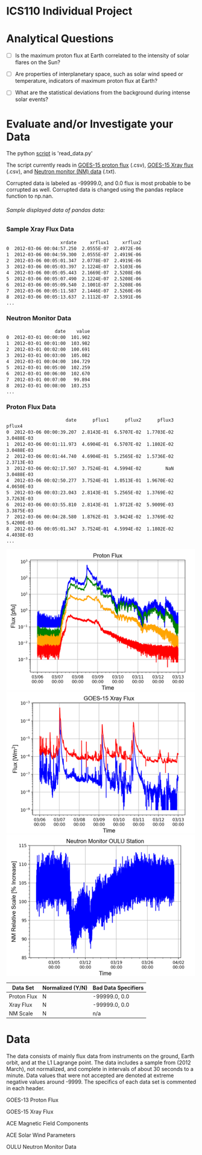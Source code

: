 # ICS110 Individual Project

# Analytical Questions
- [ ] Is the maximum proton flux at Earth correlated to the intensity of solar flares on the Sun?

- [ ] Are properties of interplanetary space, such as solar wind speed or temperature, indicators of maximum proton flux at Earth?

- [ ] What are the statistical deviations from the background during intense solar events?

# Evaluate and/or Investigate your Data
The python [script](https://github.com/byamashiro09/ICS110/blob/master/Final_Project/read_data.py) is 'read_data.py'

The script currently reads in [GOES-15 proton flux](https://github.com/byamashiro09/ICS110/tree/master/Final_Project/Data/GOES_proton_flux) (.csv), [GOES-15 Xray flux](https://github.com/byamashiro09/ICS110/tree/master/Final_Project/Data/GOES_xray_flux) (.csv), and [Neutron monitor (NM) data](https://github.com/byamashiro09/ICS110/blob/master/Final_Project/Data/NMDB_OULU_data.txt) (.txt).

Corrupted data is labeled as -99999.0, and 0.0 flux is most probable to be corrupted as well. Corrupted data is changed using the pandas replace function to np.nan.

###### Sample displayed data of pandas data:

### Sample Xray Flux Data
```
                    xrdate     xrflux1     xrflux2
0  2012-03-06 00:04:57.250  2.0555E-07  2.4972E-06
1  2012-03-06 00:04:59.300  2.0555E-07  2.4919E-06
2  2012-03-06 00:05:01.347  2.0778E-07  2.4919E-06
3  2012-03-06 00:05:03.397  2.1224E-07  2.5103E-06
4  2012-03-06 00:05:05.443  2.1669E-07  2.5208E-06
5  2012-03-06 00:05:07.490  2.1224E-07  2.5208E-06
6  2012-03-06 00:05:09.540  2.1001E-07  2.5208E-06
7  2012-03-06 00:05:11.587  2.1446E-07  2.5260E-06
8  2012-03-06 00:05:13.637  2.1112E-07  2.5391E-06
...
```
### Neutron Monitor Data
```
                  date    value
0  2012-03-01 00:00:00  101.902
1  2012-03-01 00:01:00  103.982
2  2012-03-01 00:02:00  100.691
3  2012-03-01 00:03:00  105.082
4  2012-03-01 00:04:00  104.729
5  2012-03-01 00:05:00  102.259
6  2012-03-01 00:06:00  102.670
7  2012-03-01 00:07:00   99.894
8  2012-03-01 00:08:00  103.253
...
```

### Proton Flux Data
```
                      date      pflux1      pflux2      pflux3      pflux4
0  2012-03-06 00:00:39.207  2.8143E-01  6.5707E-02  1.7703E-02  3.0488E-03
1  2012-03-06 00:01:11.973  4.6904E-01  6.5707E-02  1.1802E-02  3.0488E-03
2  2012-03-06 00:01:44.740  4.6904E-01  5.2565E-02  1.5736E-02  2.3713E-03
3  2012-03-06 00:02:17.507  3.7524E-01  4.5994E-02         NaN  3.0488E-03
4  2012-03-06 00:02:50.277  3.7524E-01  1.0513E-01  1.9670E-02  4.0650E-03
5  2012-03-06 00:03:23.043  2.8143E-01  5.2565E-02  1.3769E-02  3.7263E-03
6  2012-03-06 00:03:55.810  2.8143E-01  1.9712E-02  5.9009E-03  3.3875E-03
7  2012-03-06 00:04:28.580  1.8762E-01  3.9424E-02  1.3769E-02  5.4200E-03
8  2012-03-06 00:05:01.347  3.7524E-01  4.5994E-02  1.1802E-02  4.4038E-03
...
```


<img src="proton.png" width="500"><img src="xray.png" width="500"><img src="neutronmonitor.png" width="500">

Data Set | Normalized (Y/N) | Bad Data Specifiers
------------ | ------------- | -------------
Proton Flux | N | -99999.0, 0.0
Xray Flux | N | -99999.0, 0.0
NM Scale | N | n/a 



# Data
The data consists of mainly flux data from instruments on the ground, Earth orbit, and at the L1 Lagrange point. The data includes a sample from (2012 March), not normalized, and complete in intervals of about 30 seconds to a minute. Data values that were not accepted are denoted at extreme negative values around -9999. The specifics of each data set is commented in each header.

GOES-13 Proton Flux

GOES-15 Xray Flux

ACE Magnetic Field Components

ACE Solar Wind Parameters

OULU Neutron Monitor Data
